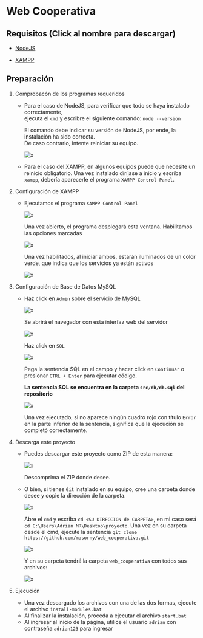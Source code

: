 # Web Cooperativa
## Requisitos (Click al nombre para descargar)
- [NodeJS](https://nodejs.org/en/download/current)

- [XAMPP](https://www.apachefriends.org/es/index.html)

## Preparación

1. Comprobacón de los programas requeridos
   - Para el caso de NodeJS, para verificar que todo se haya instalado correctamente,  
     ejecuta el `cmd` y escribre el siguiente comando: `node --version`
       
     El comando debe indicar su versión de NodeJS, por ende, la instalación ha sido correcta.  
     De caso contrario, intente reiniciar su equipo.
       
     ![x](https://cdn.discordapp.com/attachments/1222793105183346790/1222793118424760323/image.png?ex=661781d5&is=66050cd5&hm=8aad7ae2e2a66ce10cd11eca2ffd8395bc8df706d2df0631dc9ff62c6c8cd852&)

   - Para el caso del XAMPP, en algunos equipos puede que necesite un reinicio obligatorio.
     Una vez instalado diríjase a inicio y escriba `xampp`, debería aparecerle el programa `XAMPP Control Panel`.
       
2. Configuración de XAMPP
     - Ejecutamos el programa `XAMPP Control Panel`  

       ![x](https://cdn.discordapp.com/attachments/1222793105183346790/1222794701955010570/image.png?ex=6617834f&is=66050e4f&hm=242521244e239e26dccf63c0f4a518a1a8978598ea4aca5094233838290bc1bb&)

       Una vez abierto, el programa desplegará esta ventana. Habilitamos las opciones marcadas

       ![x](https://cdn.discordapp.com/attachments/1222793105183346790/1222795903870566470/image.png?ex=6617846d&is=66050f6d&hm=bfa601a5ff66f7ce69410e664eaececf69d95d5d9409f61052a986cb8a0b7c5e&)

       Una vez habilitados, al iniciar ambos, estarán iluminados de un color verde, que indica que los servicios ya están activos

       ![x](https://cdn.discordapp.com/attachments/1222793105183346790/1222796256154226698/image.png?ex=661784c1&is=66050fc1&hm=e5cd562cba6ec34368c3bd9c3e2caa283c9c82c7418cdc3eb96e03c1a776c403&)

3. Configuración de Base de Datos MySQL
   - Haz click en `Admin` sobre el servicio de MySQL
      
     ![x](https://cdn.discordapp.com/attachments/1222793105183346790/1222798564510662677/image.png?ex=661786e8&is=660511e8&hm=42564b8d31902529caf8919ef81c762e97e425419f9727f93acba0b388d12671&)

     Se abrirá el navegador con esta interfaz web del servidor

     ![x](https://cdn.discordapp.com/attachments/1222793105183346790/1222799466340548618/image.png?ex=661787bf&is=660512bf&hm=38b92a5bfe880f3c70bc1eab012c52904769b79fe9eba32d3c016b37871e6dbb&)

     Haz click en `SQL`

     ![x](https://cdn.discordapp.com/attachments/1222793105183346790/1222799624969130014/image.png?ex=661787e5&is=660512e5&hm=3909ad440c3be9e39824cfd4587a32a363c442cb01c8b5d9d75220374eb0c77c&)

     Pega la sentencia SQL en el campo y hacer click en `Continuar` o presionar `CTRL + Enter` para ejecutar código.

     **La sentencia SQL se encuentra en la carpeta `src/db/db.sql` del repositorio**

     ![x](https://cdn.discordapp.com/attachments/1222793105183346790/1222801286856970281/image.png?ex=66178971&is=66051471&hm=94b92412bdf7143881d2c121c06a2fba4b10d58bd1d55fef1f3d9fa5d4c79f0f&)

     Una vez ejecutado, si no aparece ningún cuadro rojo con título `Error` en la parte inferior de la sentencia, significa que la ejecución se completó correctamente.

4. Descarga este proyecto
   - Puedes descargar este proyecto como ZIP de esta manera:

     ![x](https://cdn.discordapp.com/attachments/1222793105183346790/1222802891513790495/image.png?ex=66178aef&is=660515ef&hm=3fcdc9a12fb28fa84f1d6ccbf97d5da156b6ca11955dc30eac17b5ed5381baff&)

     Descomprima el ZIP donde desee.

   - O bien, si tienes `Git` instalado en su equipo, cree una carpeta donde desee y copie la dirección de la carpeta.

     ![x](https://cdn.discordapp.com/attachments/1222793105183346790/1222803857550217396/image.png?ex=66178bd6&is=660516d6&hm=54b18041032d19ecaf3dfd336f5d2b38a4de3669ed1e32f273b238d45e33960b&)

     Abre el `cmd` y escriba `cd <SU DIRECCION de CARPETA>`, en mi caso será `cd C:\Users\Adrian MR\Desktop\proyecto`.
     Una vez en su carpeta desde el cmd, ejecute la sentencia `git clone https://github.com/masorny/web_cooperativa.git`  
       
     ![x](https://cdn.discordapp.com/attachments/1222793105183346790/1222804358681460797/image.png?ex=66178c4d&is=6605174d&hm=30e6d47516b98436ee306a0d9e48a12cb2e2b0a77a28b53ca36a5fa2f50fc9ff&)

     Y en su carpeta tendrá la carpeta `web_cooperativa` con todos sus archivos:  
       
     ![x](https://cdn.discordapp.com/attachments/1222793105183346790/1222804838656507924/image.png?ex=66178cc0&is=660517c0&hm=fed6d36701fea6d70927c8edc39988360e6e436fb3262195925b1aed6b4786d6&)

5. Ejecución
   - Una vez descargado los archivos con una de las dos formas, ejecute el archivo `install-modules.bat`
   - Al finalizar la instalación, proceda a ejecutar el archivo `start.bat`
   - Al ingresar al inicio de la página, utilice el usuario `adrian` con contraseña `adrian123` para ingresar
